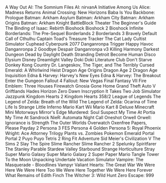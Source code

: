 A Way Out
AI: The Somnium Files
AI: nirvanA Initiative
Among Us
Alice: Madness Returns
Animal Crossing: New Horizons
Baba Is You
Backbone: Prologue
Batman: Arkham Asylum
Batman: Arkham City
Batman: Arkham Origins
Batman: Arkham Knight
BattleBlock Theater
The Beginner's Guide
The Binding of Isaac: Rebirth
Bioshock
Bioshock 2
Bioshock Infinite
Borderlands: The Pre-Sequel
Borderlands 2
Borderlands 3
Bravely Default
Call of Cthulhu
Captain Toad's Treasure Tracker
The Cat Lady
Cultist Simulator
Cuphead
Cyberpunk 2077
Danganronpa Trigger Happy Havoc
Danganronpa 2 Goodbye Despair
Danganronpa v3 Killing Harmony
Darkest Dungeon
Dead by Daylight
Death Stranding
Detroit Become Human
Disco Elysium
Disney Dreamlight Valley
Doki Doki Literature Club
Don't Starve
Donkey Kong Country
Dr. Langeskov, The Tiger, and The Terribly Cursed Emerald: A Whirlwind Heist
Dragon Age Origins
Dragon Age 2
Dragon Age Inquisition
Edna & Harvey: Harvey's New Eyes
Edna & Harvey: The Breakout
Enter the Gungeon
Fallout 4
Fallout: New Vegas
Final Fantasy VII
Fire Emblem: Three Houses
Firewatch
Gnosia
Gone Home
Grand Theft Auto V
Griftlands
Hades
Horizon Zero Dawn
Inscryption
It Takes Two
Job Simulator
Jazzpunk
Kingdom Hearts 2
Kingdom Hearts 358/2
League of Legends
The Legend of Zelda: Breath of the Wild
The Legend of Zelda: Ocarina of Time
Life Is Strange
Little Inferno
Mario Kart Wii
Mario Kart 8 Deluxe
Minecraft
Mini Motorways
Mirror's Edge
Murdered: Soul Suspect
My Time At Portia
My Time At Sandrock
NieR: Automata
Night Call
Oneshot
Orwell
Orwell: Ignorance is Strength
The Outer Worlds
Overwatch
Oxenfree
Papers, Please
Payday 2
Persona 3 FES
Persona 4 Golden
Persona 5: Royal
Phoenix Wright: Ace Attorney Trilogy
Plants vs. Zombies
Pokemon Emerald
Portal
Portal 2
Puyo Puyo Tetris 2
Ring Fit Adventure
Sid Meier's Civilization V
The Sims 2
Slay The Spire
Slime Rancher
Slime Rancher 2
Spelunky
Spiritfarer
The Stanley Parable
Stardew Valley
Starbound
Strange Horticulture
Stray
Super Mario Galaxy
Super Mario Galaxy 2
Super Paper Mario
Tangle Tower
To the Moon
Unpacking
Undertale
Vacation Simulator
Vampire: The Masquerade - Bloodlines
Vampyr
Valiant Hearts: The Great War
We Were Here
We Were Here Too
We Were Here Together
We Were Here Forever
What Remains of Edith Finch
The Witcher 3: Wild Hunt
Zero Escape: 999
